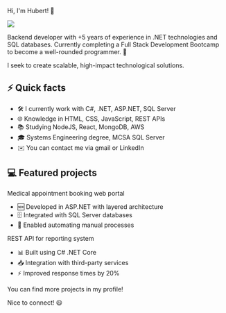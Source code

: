 <!DOCTYPE html>
<html lang="en">
<head>
  <meta charset="UTF-8">

  <link rel="stylesheet" href="styles.css">

  Hi, I'm Hubert! 👋

</head>
<body>

 <img src="https://ibb.co/8BpHg21">


  <p id="intro">Backend developer with +5 years of experience in .NET technologies and SQL databases. Currently completing a Full Stack Development Bootcamp to become a well-rounded programmer. 🚀</p>

  <p>I seek to create scalable, high-impact technological solutions.</p>

  <h2>⚡️ Quick facts</h2>

  <ul>
    <li>🛠️ I currently work with C#, .NET, ASP.NET, SQL Server</li>
    <li>🌐 Knowledge in HTML, CSS, JavaScript, REST APIs</li> 
    <li>📚 Studying NodeJS, React, MongoDB, AWS</li>
    <li>🎓 Systems Engineering degree, MCSA SQL Server</li>
    <li>✉️ You can contact me via gmail or LinkedIn</li>
  </ul>
  
  <h2>💻 Featured projects</h2>

  <p>Medical appointment booking web portal</p>
  <ul>
    <li>🆕 Developed in ASP.NET with layered architecture</li>
    <li>🗄️ Integrated with SQL Server databases</li>
    <li>🔄 Enabled automating manual processes</li>
  </ul>

  <p>REST API for reporting system</p>
  <ul>
    <li>📊 Built using C# .NET Core</li>
    <li>📥 Integration with third-party services</li>
    <li>⚡️ Improved response times by 20%</li>
  </ul>

  <p>You can find more projects in my profile!</p>

  <p>Nice to connect! 😃</p>

</body>
</html>



